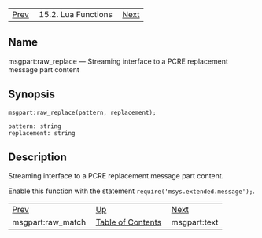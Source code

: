 |     |     |     |
| --- | --- | --- |
| [Prev](lua.ref.msgpart_raw_match)  | 15.2. Lua Functions |  [Next](lua.ref.msgpart_text2.php) |

<a name="lua.ref.msgpart_raw_replace"></a>
## Name

msgpart:raw_replace — Streaming interface to a PCRE replacement message part content

<a name="idp25817120"></a>
## Synopsis

`msgpart:raw_replace(pattern, replacement);`

```
pattern: string
replacement: string
```
<a name="idp25819792"></a>
## Description

Streaming interface to a PCRE replacement message part content.

Enable this function with the statement `require('msys.extended.message');`.

|     |     |     |
| --- | --- | --- |
| [Prev](lua.ref.msgpart_raw_match)  | [Up](lua.function.details.php) |  [Next](lua.ref.msgpart_text2.php) |
| msgpart:raw_match  | [Table of Contents](index) |  msgpart:text |
